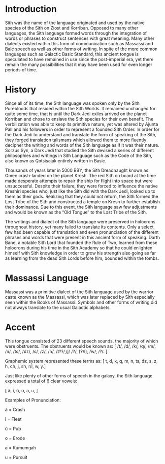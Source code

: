 # Introduction

Sith was the name of the language originated and used by the native species of the Sith on Ziost and Korriban.
Opposed to many other languages, the Sith language formed words through the integration of words or phrases to construct sentences with great meaning.
Many other dialects existed within this form of communication such as Massassi and Balc speech as well as other forms of writing.
In spite of the more common languages such as Galactic Basic Standard, this ancient tongue is speculated to have remained in use since the post-imperial era, yet there remain the many possibilities that it may have been used for even longer periods of time.

# History

Since all of its time, the Sith language was spoken only by the Sith Purebloods that resided within the Sith Worlds.
It remained unchanged for quite some time, that is until the Dark Jedi exiles arrived on the planet Korriban and chose to enslave the Sith species for their own benefit.
The verbilization was able to keep its primitive nature, yet was altered by Ajunta Pall and his followers in order to represent a founded Sith Order.
In order for the Dark Jedi to understand and translate the form of speaking of the Sith, they forged translation talismans which allowed them to more fluently decipher the writing and words of the Sith language as if it was their nature.
Sorzus Syn, a Dark Jedi that studied the Sith devised a series of different philosophies and writings in Sith Language such as the Code of the Sith, also known as Qotsisajak entirely written in Basic.

Thousands of years later in 5000 BBY, the Sith Dreadnaught known as Omen crash-landed on the planet Kresh.
The red Sith on board at the time made desperate attempts to repair the ship for flight into space but were unsuccessful.
Despite their failure, they were forced to influence the native Kreshiri species who, just like the Sith did with the Dark Jedi, looked up to them as their gods.
Realizing that they could not return, the Sith formed the Lost Tribe of the Sith and constructed a temple on Kresh to further establish their dominance.
Due to this event, the Sith language saw few adjustments and would be known as the “Old Tongue” to the Lost Tribe of the Sith.

The writings and dialect of the Sith language were preserved in holocrons throughout history, yet many failed to translate its contents.
Only a select few had been capable of translation and even pronunciation of the different phrases and words that were present in this ancient form of speaking.
Darth Bane, a notable Sith Lord that founded the Rule of Two, learned from these holocrons during his time in the Sith Academy so that he could enlighten himself with Sith knowledge in order to grow his strength also going as far as learning from the dead Sith Lords before him, bounded within the tombs.

# Massassi Language

Massassi was a primitive dialect of the Sith language used by the warrior caste known as the Massassi, which was later replaced by Sith especially seen within the Books of Massassi.
Symbols and other forms of writing did not always translate to the usual Galactic alphabets.

# Accent

This tongue consisted of 23 different speech sounds, the majority of which were obstruents.
The obstruents would be known as:
\[  /t/, /d/, /k/, /q/, /m/, /n/, /ts/, /dz/, /s/, /z/, /h/, /t??/,/j/ /?/, \[?/l\], /w/, /?/.
\]

Graphemic system represented these terms as:
\[ t, d, k, q, m, n, ts, dz, s, z, h, ch, j, sh, r/l, w, y.\]

Just like plenty of other forms of speech in the galaxy, the Sith language expressed a total of 6 clear vowels:

\[ â, i, û, o, a, u, \]

Examples of Pronunciation:

â = Crash

i = Fleet

û = Pub

o = Erode

a = Kumumgah

u = Pursuit
